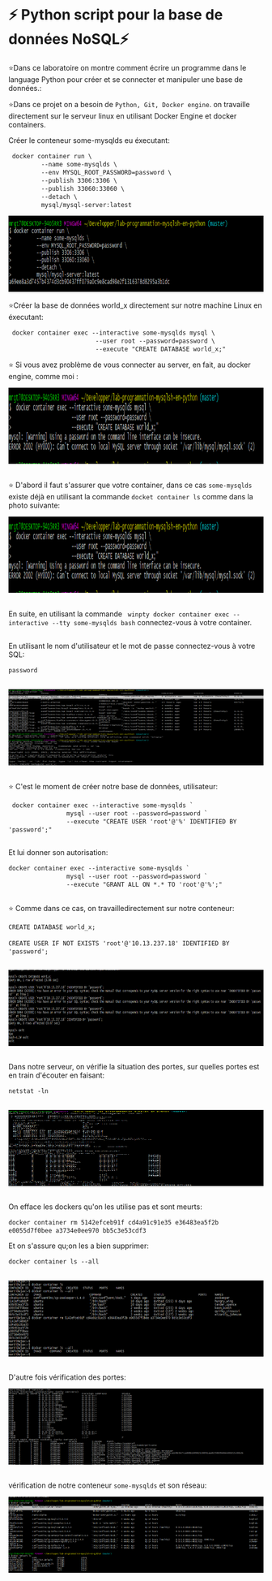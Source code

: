 
# :zap: Python script pour la base de données NoSQL:zap: 
:star:Dans ce laboratoire on montre comment écrire un programme dans le language Python pour créer et se connecter et manipuler une base de données.:

:star:Dans ce projet on a besoin de ```Python, Git, Docker engine```. on travaille directement sur le serveur linux en utilisant Docker Engine et docker containers.

Créer le conteneur some-mysqlds eu éxecutant:

```
 docker container run \
         --name some-mysqlds \
         --env MYSQL_ROOT_PASSWORD=password \
         --publish 3306:3306 \
         --publish 33060:33060 \
         --detach \
         mysql/mysql-server:latest
```         
         
<img src=images/1.PNG  alt="alt text" width="800" height="150">

:star:Créer la base de données world_x directement sur notre machine Linux en éxecutant:

```
 docker container exec --interactive some-mysqlds mysql \
                        --user root --password=password \
                        --execute "CREATE DATABASE world_x;"

```

:star: Si vous avez problème de vous connecter au server, en fait, au docker engine, comme moi :

<img src=images/2.PNG  alt="alt text" width="800" height="150">


##

:star: D'abord il faut s'assurer que votre container, dans ce cas ``` some-mysqlds ``` existe déjà en 
utilisant la commande ``` docket container ls ``` comme dans la photo suivante:

<img src=images/2.PNG  alt="alt text" width="800" height="150">

##
En suite, en utilisant la commande ```  winpty docker container exec --interactive --tty some-mysqlds bash ``` connectez-vous 
à votre container.
##
En utilisant le nom d'utilisateur et le mot de passe connectez-vous à votre SQL:
```  mysql --user root -p
password
```
##

<img src=images/3.PNG  alt="alt text" width="800" height="150">

##

:star: C'est le moment de créer notre base de données, utilisateur:

```
 docker container exec --interactive some-mysqlds `
                mysql --user root --password=password `
                --execute "CREATE USER 'root'@'%' IDENTIFIED BY 'password';"
```
##

Et lui donner son autorisation:
```
docker container exec --interactive some-mysqlds `
                mysql --user root --password=password `
                --execute "GRANT ALL ON *.* TO 'root'@'%';"
```

##
:star: Comme dans ce cas, on travailledirectement sur notre conteneur:

```
CREATE DATABASE world_x;

CREATE USER IF NOT EXISTS 'root'@'10.13.237.18' IDENTIFIED BY 'password';

```
##
<img src=images/4.PNG  alt="alt text" width="800" height="150">


##
Dans notre serveur, on vérifie la situation des portes, sur quelles portes est en train d'écouter en faisant:

```
netstat -ln

```
##

<img src=images/5.PNG  alt="alt text" width="800" height="150">

##

On efface les dockers qu'on les utilise pas et sont meurts:

```
docker container rm 5142efceb91f cd4a91c91e35 e36483ea5f2b e0055d7f0bee a3734e0ee970 bb5c3e53cdf3

```
Et on s'assure qu;on les a bien supprimer:

```
docker container ls --all
```
##
<img src=images/6.PNG  alt="alt text" width="800" height="150">

##

D'autre fois vérification des portes:

<img src=images/7.PNG  alt="alt text" width="800" height="150">

##
vérification de notre conteneur ```some-mysqlds``` et son réseau:

<img src=images/8.PNG  alt="alt text" width="800" height="150">

##















